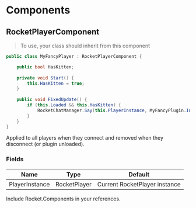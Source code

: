 # Components
## RocketPlayerComponent
> To use, your class should inherit from this component

```csharp
public class MyFancyPlayer : RocketPlayerComponent {

	public bool HasKitten;
	
	private void Start() {
		this.HasKitten = true;
	}
	
	public void FixedUpdate() {
		if (this.Loaded && this.HasKitten) {
			RocketChatManager.Say(this.PlayerInstance, MyFancyPlugin.Instance.Translate("myfancyplugin_message", 12));
		}
	}
}
```

Applied to all players when they connect and removed when they disconnect (or plugin unloaded).

### Fields
Name | Type | Default
---------- | ---------- | ----------
PlayerInstance | RocketPlayer | Current RocketPlayer instance

<aside class="notice">
Include Rocket.Components in your references.
</aside>
